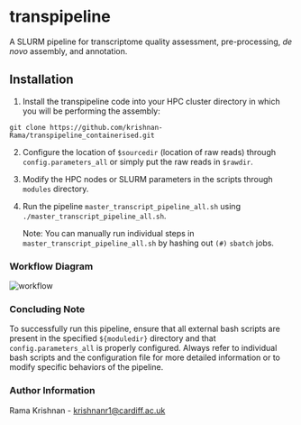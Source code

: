 # transpipeline
A SLURM pipeline for transcriptome quality assessment, pre-processing, _de novo_ assembly, and annotation.

## Installation

1. Install the transpipeline code into your HPC cluster directory in which you will be performing the assembly:  

```
git clone https://github.com/krishnan-Rama/transpipeline_containerised.git
```

2. Configure the location of `$sourcedir` (location of raw reads) through `config.parameters_all` or simply put the raw reads in `$rawdir`.  

3. Modify the HPC nodes or SLURM parameters in the scripts through `modules` directory.

4. Run the pipeline `master_transcript_pipeline_all.sh` using `./master_transcript_pipeline_all.sh`.  

   Note: You can manually run individual steps in `master_transcript_pipeline_all.sh` by hashing out `(#)` `sbatch` jobs.   


### Workflow Diagram
![workflow](https://github.com/krishnan-Rama/transpipeline_containerised/assets/104147619/892ae381-69b3-45e8-a485-ccd50cf1794a)


### Concluding Note

To successfully run this pipeline, ensure that all external bash scripts are present in the specified `${moduledir}` directory and that `config.parameters_all` is properly configured. Always refer to individual bash scripts and the configuration file for more detailed information or to modify specific behaviors of the pipeline.

### Author Information

Rama Krishnan - krishnanr1@cardiff.ac.uk
